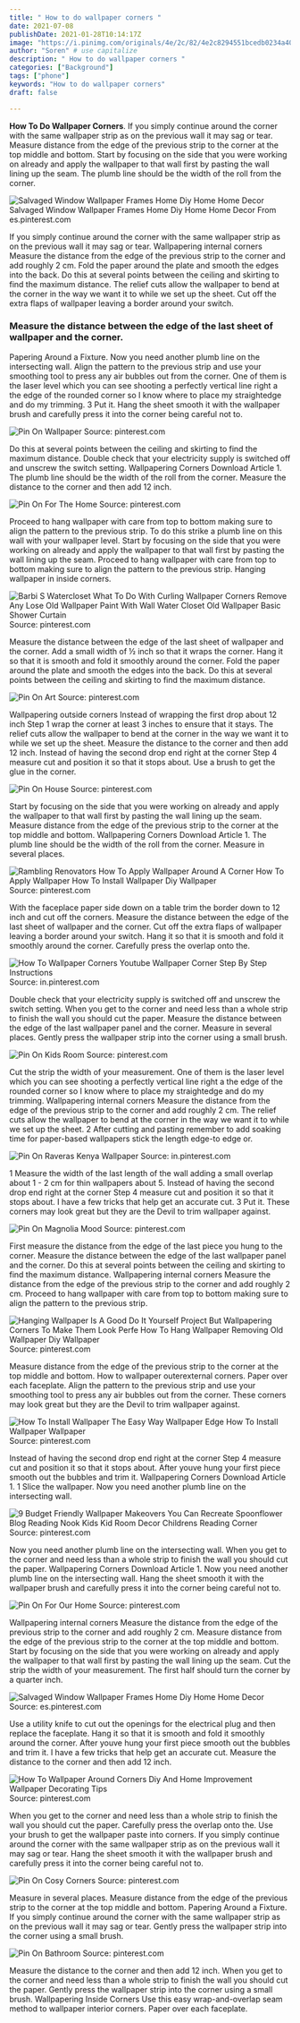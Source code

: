 ```yaml
---
title: " How to do wallpaper corners "
date: 2021-07-08
publishDate: 2021-01-28T10:14:17Z
image: "https://i.pinimg.com/originals/4e/2c/82/4e2c8294551bcedb0234a409d4ff42dd.jpg"
author: "Soren" # use capitalize
description: " How to do wallpaper corners "
categories: ["Background"]
tags: ["phone"]
keywords: "How to do wallpaper corners"
draft: false

---
```



**How To Do Wallpaper Corners**. If you simply continue around the corner with the same wallpaper strip as on the previous wall it may sag or tear. Measure distance from the edge of the previous strip to the corner at the top middle and bottom. Start by focusing on the side that you were working on already and apply the wallpaper to that wall first by pasting the wall lining up the seam. The plumb line should be the width of the roll from the corner.

![Salvaged Window Wallpaper Frames Home Diy Home Home Decor](https://i.pinimg.com/originals/0e/7f/04/0e7f04342025b2c2f1ac4d1c2c9aa3cd.jpg "Salvaged Window Wallpaper Frames Home Diy Home Home Decor")
Salvaged Window Wallpaper Frames Home Diy Home Home Decor From es.pinterest.com


If you simply continue around the corner with the same wallpaper strip as on the previous wall it may sag or tear. Wallpapering internal corners Measure the distance from the edge of the previous strip to the corner and add roughly 2 cm. Fold the paper around the plate and smooth the edges into the back. Do this at several points between the ceiling and skirting to find the maximum distance. The relief cuts allow the wallpaper to bend at the corner in the way we want it to while we set up the sheet. Cut off the extra flaps of wallpaper leaving a border around your switch.

### Measure the distance between the edge of the last sheet of wallpaper and the corner.

Papering Around a Fixture. Now you need another plumb line on the intersecting wall. Align the pattern to the previous strip and use your smoothing tool to press any air bubbles out from the corner. One of them is the laser level which you can see shooting a perfectly vertical line right a the edge of the rounded corner so I know where to place my straightedge and do my trimming. 3 Put it. Hang the sheet smooth it with the wallpaper brush and carefully press it into the corner being careful not to.


![Pin On Wallpaper](https://i.pinimg.com/originals/b6/c3/eb/b6c3eb682b4ef799fb58e10409dafb5b.jpg "Pin On Wallpaper")
Source: pinterest.com

Do this at several points between the ceiling and skirting to find the maximum distance. Double check that your electricity supply is switched off and unscrew the switch setting. Wallpapering Corners Download Article 1. The plumb line should be the width of the roll from the corner. Measure the distance to the corner and then add 12 inch.

![Pin On For The Home](https://i.pinimg.com/originals/27/af/01/27af018f24134f9d47dae25371d7bb40.jpg "Pin On For The Home")
Source: pinterest.com

Proceed to hang wallpaper with care from top to bottom making sure to align the pattern to the previous strip. To do this strike a plumb line on this wall with your wallpaper level. Start by focusing on the side that you were working on already and apply the wallpaper to that wall first by pasting the wall lining up the seam. Proceed to hang wallpaper with care from top to bottom making sure to align the pattern to the previous strip. Hanging wallpaper in inside corners.

![Barbi S Watercloset What To Do With Curling Wallpaper Corners Remove Any Lose Old Wallpaper Paint With Wall Water Closet Old Wallpaper Basic Shower Curtain](https://i.pinimg.com/originals/8f/81/6c/8f816c2b42dd0a2858c85d0f7f281b87.jpg "Barbi S Watercloset What To Do With Curling Wallpaper Corners Remove Any Lose Old Wallpaper Paint With Wall Water Closet Old Wallpaper Basic Shower Curtain")
Source: pinterest.com

Measure the distance between the edge of the last sheet of wallpaper and the corner. Add a small width of ½ inch so that it wraps the corner. Hang it so that it is smooth and fold it smoothly around the corner. Fold the paper around the plate and smooth the edges into the back. Do this at several points between the ceiling and skirting to find the maximum distance.

![Pin On Art](https://i.pinimg.com/originals/d6/28/cd/d628cd303beabd5ca22228536afa1996.jpg "Pin On Art")
Source: pinterest.com

Wallpapering outside corners Instead of wrapping the first drop about 12 inch Step 1 wrap the corner at least 3 inches to ensure that it stays. The relief cuts allow the wallpaper to bend at the corner in the way we want it to while we set up the sheet. Measure the distance to the corner and then add 12 inch. Instead of having the second drop end right at the corner Step 4 measure cut and position it so that it stops about. Use a brush to get the glue in the corner.

![Pin On House](https://i.pinimg.com/originals/19/9a/c0/199ac0a8aa919ec6aed9a814bcfdde98.jpg "Pin On House")
Source: pinterest.com

Start by focusing on the side that you were working on already and apply the wallpaper to that wall first by pasting the wall lining up the seam. Measure distance from the edge of the previous strip to the corner at the top middle and bottom. Wallpapering Corners Download Article 1. The plumb line should be the width of the roll from the corner. Measure in several places.

![Rambling Renovators How To Apply Wallpaper Around A Corner How To Apply Wallpaper How To Install Wallpaper Diy Wallpaper](https://i.pinimg.com/736x/7d/73/64/7d7364e8e5b9c4f6fbc6f257bf554e78.jpg "Rambling Renovators How To Apply Wallpaper Around A Corner How To Apply Wallpaper How To Install Wallpaper Diy Wallpaper")
Source: pinterest.com

With the faceplace paper side down on a table trim the border down to 12 inch and cut off the corners. Measure the distance between the edge of the last sheet of wallpaper and the corner. Cut off the extra flaps of wallpaper leaving a border around your switch. Hang it so that it is smooth and fold it smoothly around the corner. Carefully press the overlap onto the.

![How To Wallpaper Corners Youtube Wallpaper Corner Step By Step Instructions](https://i.pinimg.com/564x/e4/62/69/e462699fb950135c7de441da520f82ca.jpg "How To Wallpaper Corners Youtube Wallpaper Corner Step By Step Instructions")
Source: in.pinterest.com

Double check that your electricity supply is switched off and unscrew the switch setting. When you get to the corner and need less than a whole strip to finish the wall you should cut the paper. Measure the distance between the edge of the last wallpaper panel and the corner. Measure in several places. Gently press the wallpaper strip into the corner using a small brush.

![Pin On Kids Room](https://i.pinimg.com/originals/27/a0/59/27a05930db2c8c6028cd1ee6057925cd.jpg "Pin On Kids Room")
Source: pinterest.com

Cut the strip the width of your measurement. One of them is the laser level which you can see shooting a perfectly vertical line right a the edge of the rounded corner so I know where to place my straightedge and do my trimming. Wallpapering internal corners Measure the distance from the edge of the previous strip to the corner and add roughly 2 cm. The relief cuts allow the wallpaper to bend at the corner in the way we want it to while we set up the sheet. 2 After cutting and pasting remember to add soaking time for paper-based wallpapers stick the length edge-to edge or.

![Pin On Raveras Kenya Wallpaper](https://i.pinimg.com/originals/7a/4d/a1/7a4da151797ea7849185cff1ef9bf85d.png "Pin On Raveras Kenya Wallpaper")
Source: in.pinterest.com

1 Measure the width of the last length of the wall adding a small overlap about 1 - 2 cm for thin wallpapers about 5. Instead of having the second drop end right at the corner Step 4 measure cut and position it so that it stops about. I have a few tricks that help get an accurate cut. 3 Put it. These corners may look great but they are the Devil to trim wallpaper against.

![Pin On Magnolia Mood](https://i.pinimg.com/736x/83/b3/da/83b3da334fb80d1afd48f2e4891ebcdf.jpg "Pin On Magnolia Mood")
Source: pinterest.com

First measure the distance from the edge of the last piece you hung to the corner. Measure the distance between the edge of the last wallpaper panel and the corner. Do this at several points between the ceiling and skirting to find the maximum distance. Wallpapering internal corners Measure the distance from the edge of the previous strip to the corner and add roughly 2 cm. Proceed to hang wallpaper with care from top to bottom making sure to align the pattern to the previous strip.

![Hanging Wallpaper Is A Good Do It Yourself Project But Wallpapering Corners To Make Them Look Perfe How To Hang Wallpaper Removing Old Wallpaper Diy Wallpaper](https://i.pinimg.com/600x315/09/95/f9/0995f90a2066dd882e22b6c6a2bf8b80.jpg "Hanging Wallpaper Is A Good Do It Yourself Project But Wallpapering Corners To Make Them Look Perfe How To Hang Wallpaper Removing Old Wallpaper Diy Wallpaper")
Source: pinterest.com

Measure distance from the edge of the previous strip to the corner at the top middle and bottom. How to wallpaper outerexternal corners. Paper over each faceplate. Align the pattern to the previous strip and use your smoothing tool to press any air bubbles out from the corner. These corners may look great but they are the Devil to trim wallpaper against.

![How To Install Wallpaper The Easy Way Wallpaper Edge How To Install Wallpaper Wallpaper](https://i.pinimg.com/originals/12/b1/d1/12b1d11d3c00867dfe8048e1a9e7a052.jpg "How To Install Wallpaper The Easy Way Wallpaper Edge How To Install Wallpaper Wallpaper")
Source: pinterest.com

Instead of having the second drop end right at the corner Step 4 measure cut and position it so that it stops about. After youve hung your first piece smooth out the bubbles and trim it. Wallpapering Corners Download Article 1. 1 Slice the wallpaper. Now you need another plumb line on the intersecting wall.

![9 Budget Friendly Wallpaper Makeovers You Can Recreate Spoonflower Blog Reading Nook Kids Kid Room Decor Childrens Reading Corner](https://i.pinimg.com/736x/f6/a5/95/f6a595b5467f3f7a4c744b97b1af54a6.jpg "9 Budget Friendly Wallpaper Makeovers You Can Recreate Spoonflower Blog Reading Nook Kids Kid Room Decor Childrens Reading Corner")
Source: pinterest.com

Now you need another plumb line on the intersecting wall. When you get to the corner and need less than a whole strip to finish the wall you should cut the paper. Wallpapering Corners Download Article 1. Now you need another plumb line on the intersecting wall. Hang the sheet smooth it with the wallpaper brush and carefully press it into the corner being careful not to.

![Pin On For Our Home](https://i.pinimg.com/originals/bf/6d/1a/bf6d1a4ebab502ca75b065c3c11b8eee.jpg "Pin On For Our Home")
Source: pinterest.com

Wallpapering internal corners Measure the distance from the edge of the previous strip to the corner and add roughly 2 cm. Measure distance from the edge of the previous strip to the corner at the top middle and bottom. Start by focusing on the side that you were working on already and apply the wallpaper to that wall first by pasting the wall lining up the seam. Cut the strip the width of your measurement. The first half should turn the corner by a quarter inch.

![Salvaged Window Wallpaper Frames Home Diy Home Home Decor](https://i.pinimg.com/originals/0e/7f/04/0e7f04342025b2c2f1ac4d1c2c9aa3cd.jpg "Salvaged Window Wallpaper Frames Home Diy Home Home Decor")
Source: es.pinterest.com

Use a utility knife to cut out the openings for the electrical plug and then replace the faceplate. Hang it so that it is smooth and fold it smoothly around the corner. After youve hung your first piece smooth out the bubbles and trim it. I have a few tricks that help get an accurate cut. Measure the distance to the corner and then add 12 inch.

![How To Wallpaper Around Corners Diy And Home Improvement Wallpaper Decorating Tips](https://i.pinimg.com/originals/11/40/6f/11406f1c6247b0beae1c4087c1d70d2c.jpg "How To Wallpaper Around Corners Diy And Home Improvement Wallpaper Decorating Tips")
Source: pinterest.com

When you get to the corner and need less than a whole strip to finish the wall you should cut the paper. Carefully press the overlap onto the. Use your brush to get the wallpaper paste into corners. If you simply continue around the corner with the same wallpaper strip as on the previous wall it may sag or tear. Hang the sheet smooth it with the wallpaper brush and carefully press it into the corner being careful not to.

![Pin On Cosy Corners](https://i.pinimg.com/originals/e7/07/4b/e7074bb15f351be5631da474278b9d3b.jpg "Pin On Cosy Corners")
Source: pinterest.com

Measure in several places. Measure distance from the edge of the previous strip to the corner at the top middle and bottom. Papering Around a Fixture. If you simply continue around the corner with the same wallpaper strip as on the previous wall it may sag or tear. Gently press the wallpaper strip into the corner using a small brush.

![Pin On Bathroom](https://i.pinimg.com/originals/4e/2c/82/4e2c8294551bcedb0234a409d4ff42dd.jpg "Pin On Bathroom")
Source: pinterest.com

Measure the distance to the corner and then add 12 inch. When you get to the corner and need less than a whole strip to finish the wall you should cut the paper. Gently press the wallpaper strip into the corner using a small brush. Wallpapering Inside Corners Use this easy wrap-and-overlap seam method to wallpaper interior corners. Paper over each faceplate.

